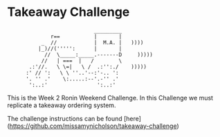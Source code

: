 Takeaway Challenge
==================

```
                            _________
              r==           |       |
           _  //            |  M.A. |   ))))
          |_)//(''''':      |       |
            //  \_____:_____.-------D     )))))
           //   | ===  |   /        \
       .:'//.   \ \=|   \ /  .:'':./    )))))
      :' // ':   \ \ ''..'--:'-.. ':
      '. '' .'    \:.....:--'.-'' .'
       ':..:'                ':..:'

 ```

 This is the Week 2 Ronin Weekend Challenge. In this Challenge we must replicate a takeaway ordering system.

 The challenge instructions can be found [here] (https://github.com/missamynicholson/takeaway-challenge)
